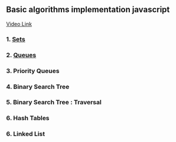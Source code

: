 ## Basic algorithms implementation javascript
[Video Link](https://www.youtube.com/watch?v=t2CEgPsws3U) 
### 1. [Sets](/sets.md)
### 2. [Queues](/queues.md)
### 3. Priority Queues
### 4. Binary Search Tree
### 5. Binary Search Tree : Traversal
### 6. Hash Tables
### 6. Linked List
<!--stackedit_data:
eyJoaXN0b3J5IjpbLTE1MTk2ODg0OTFdfQ==
-->